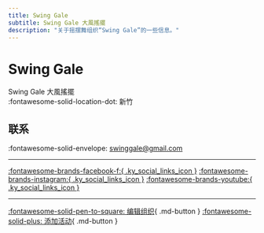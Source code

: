 ```yaml
---
title: Swing Gale
subtitle: Swing Gale 大風搖擺
description: "关于摇摆舞组织“Swing Gale”的一些信息。"
---
```


# Swing Gale

Swing Gale 大風搖擺  
:fontawesome-solid-location-dot: 新竹  


## 联系

:fontawesome-solid-envelope: <swinggale@gmail.com>  

---

 [:fontawesome-brands-facebook-f:{ .ky_social_links_icon }](https://www.facebook.com/swinggale) [:fontawesome-brands-instagram:{ .ky_social_links_icon }](https://instagram.com/swinggale) [:fontawesome-brands-youtube:{ .ky_social_links_icon }](https://youtube.com/galeswing)

---

[:fontawesome-solid-pen-to-square: 编辑组织](https://github.com/swingdance/orgs/issues/new?assignees=&labels=update+org&projects=&template=03-update_entity.yml&title=Update%20Org%3A%20zh_TW%20%E2%80%A2%20Swing%20Gale&region=zh_TW&id=swing-gale&name=Swing%20Gale){ .md-button } [:fontawesome-solid-plus: 添加活动](https://github.com/swingdance/events/issues/new?assignees=&labels=add+event&projects=&template=02-add_entity.yml&title=Add%20Event%3A%20zh_TW%20%E2%80%A2%20%3CName%3E&region=zh_TW&province=Hsinchu&city=Hsinchu&org_id=swing-gale){ .md-button }
